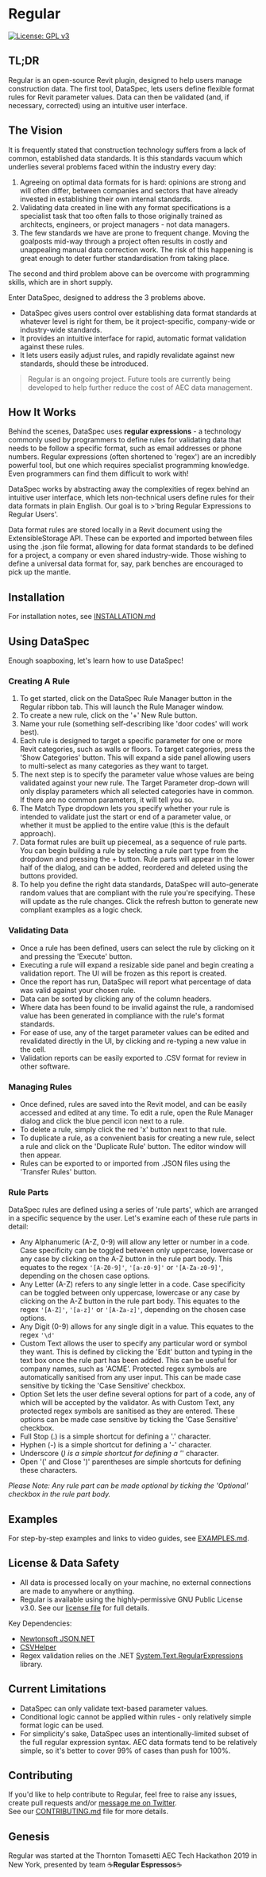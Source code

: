 # Regular

[![License: GPL v3](https://img.shields.io/badge/License-GPLv3-blue.svg)](https://www.gnu.org/licenses/gpl-3.0)

## TL;DR
Regular is an open-source Revit plugin, designed to help users manage construction data. The first tool, DataSpec, lets users define flexible format rules for Revit parameter values. Data can then be validated (and, if necessary, corrected) using an intuitive user interface. 


## The Vision

It is frequently stated that construction technology suffers from a lack of common, established data standards. It is this standards vacuum which underlies several problems faced within the industry every day:

1. Agreeing on optimal data formats for is hard: opinions are strong and will often differ, between companies and sectors that have already invested in establishing their own internal standards.  
2. Validating data created in line with any format specifications is a specialist task that too often falls to those originally trained as architects, engineers, or project managers - not data managers.
3. The few standards we have are prone to frequent change. Moving the goalposts mid-way through a project often results in costly and unappealing manual data correction work. The risk of this happening is great enough to deter further standardisation from taking place.

The second and third problem above can be overcome with programming skills, which are in short supply.

Enter DataSpec, designed to address the 3 problems above.

- DataSpec gives users control over establishing data format standards at whatever level is right for them, be it project-specific, company-wide or industry-wide standards.
- It provides an intuitive interface for rapid, automatic format validation against these rules. 
- It lets users easily adjust rules, and rapidly revalidate against new standards, should these be introduced. 

>Regular is an ongoing project. Future tools are currently being developed to help further reduce the cost of AEC data management.


## How It Works
Behind the scenes, DataSpec uses **regular expressions** - a technology commonly used by programmers to define rules for validating data that needs to be follow a specific format, such as email addresses or phone numbers. Regular expressions (often shortened to 'regex') are an incredibly powerful tool, but one which requires specialist programming knowledge. Even programmers can find them difficult to work with!

DataSpec works by abstracting away the complexities of regex behind an intuitive user interface, which lets non-technical users define rules for their data formats in plain English. Our goal is to >'bring Regular Expressions to Regular Users'. 

Data format rules are stored locally in a Revit document using the ExtensibleStorage API. These can be exported and imported between files using the .json file format, allowing for data format standards to be defined for a project, a company or even shared industry-wide. Those wishing to define a universal data format for, say, park benches are encouraged to pick up the mantle.


## Installation
For installation notes, see [INSTALLATION.md](https://github.com/OliverEGreen/Regular/blob/master/INSTALLATION.md)


## Using DataSpec
Enough soapboxing, let's learn how to use DataSpec!

### Creating A Rule

1. To get started, click on the DataSpec Rule Manager button in the Regular ribbon tab. This will launch the Rule Manager window.
2. To create a new rule, click on the '+' New Rule button.
3. Name your rule (something self-describing like 'door codes' will work best).
4. Each rule is designed to target a specific parameter for one or more Revit categories, such as walls or floors. To target categories, press the 'Show Categories' button. This will expand a side panel allowing users to multi-select as many categories as they want to target.
5. The next step is to specify the parameter value whose values are being validated against your new rule. The Target Parameter drop-down will only display parameters which all selected categories have in common. If there are no common parameters, it will tell you so.
6. The Match Type dropdown lets you specify whether your rule is intended to validate just the start or end of a parameter value, or whether it must be applied to the entire value (this is the default approach). 
7. Data format rules are built up piecemeal, as a sequence of rule parts. You can begin building a rule by selecting a rule part type from the dropdown and pressing the + button. Rule parts will appear in the lower half of the dialog, and can be added, reordered and deleted using the buttons provided.
8. To help you define the right data standards, DataSpec will auto-generate random values that are compliant with the rule you're specifying. These will update as the rule changes. Click the refresh button to generate new compliant examples as a logic check.

### Validating Data

- Once a rule has been defined, users can select the rule by clicking on it and pressing the 'Execute' button. 
- Executing a rule will expand a resizable side panel and begin creating a validation report. The UI will be frozen as this report is created.
- Once the report has run, DataSpec will report what percentage of data was valid against your chosen rule.
- Data can be sorted by clicking any of the column headers.
- Where data has been found to be invalid against the rule, a randomised value has been generated in compliance with the rule's format standards.
- For ease of use, any of the target parameter values can be edited and revalidated directly in the UI, by clicking and re-typing a new value in the cell.
- Validation reports can be easily exported to .CSV format for review in other software.

### Managing Rules
- Once defined, rules are saved into the Revit model, and can be easily accessed and edited at any time. To edit a rule, open the Rule Manager dialog and click the blue pencil icon next to a rule.
- To delete a rule, simply click the red 'x' button next to that rule.
- To duplicate a rule, as a convenient basis for creating a new rule, select a rule and click on the 'Duplicate Rule' button. The editor window will then appear. 
- Rules can be exported to or imported from .JSON files using the 'Transfer Rules' button.

### Rule Parts
DataSpec rules are defined using a series of 'rule parts', which are arranged in a specific sequence by the user. Let's examine each of these rule parts in detail:

- Any Alphanumeric (A-Z, 0-9) will allow any letter or number in a code. Case specificity can be toggled between only uppercase, lowercase or any case by clicking on the A-Z button in the rule part body. This equates to the regex `'[A-Z0-9]'`, `'[a-z0-9]'` or `'[A-Za-z0-9]'`, depending on the chosen case options.  
- Any Letter (A-Z) refers to any single letter in a code. Case specificity can be toggled between only uppercase, lowercase or any case by clicking on the A-Z button in the rule part body. This equates to the regex `'[A-Z]'`, `'[a-z]'` or `'[A-Za-z]'`, depending on the chosen case options. 
- Any Digit (0-9) allows for any single digit in a value. This equates to the regex `'\d'`
- Custom Text allows the user to specify any particular word or symbol they want. This is defined by clicking the 'Edit' button and typing in the text box once the rule part has been added. This can be useful for company names, such as 'ACME'. Protected regex symbols are automatically sanitised from any user input. This can be made case sensitive by ticking the 'Case Sensitive' checkbox.
- Option Set lets the user define several options for part of a code, any of which will be accepted by the validator. As with Custom Text, any protected regex symbols are sanitised as they are entered. These options can be made case sensitive by ticking the 'Case Sensitive' checkbox.
- Full Stop (.) is a simple shortcut for defining a '.' character.
- Hyphen (-) is a simple shortcut for defining a '-' character.
- Underscore (_) is a simple shortcut for defining a '_' character.
- Open '(' and Close ')' parentheses are simple shortcuts for defining these characters.

*Please Note: Any rule part can be made optional by ticking the 'Optional' checkbox in the rule part body.*


## Examples
For step-by-step examples and links to video guides, see [EXAMPLES.md](https://github.com/OliverEGreen/Regular/blob/master/EXAMPLES.md).


## License & Data Safety

- All data is processed locally on your machine, no external connections are made to anywhere or anything.
- Regular is available using the highly-permissive GNU Public License v3.0. See our [license file](https://github.com/OliverEGreen/Regular/edit/master/LICENSE) for full details.

Key Dependencies:
- [Newtonsoft JSON.NET](https://www.newtonsoft.com/json)
- [CSVHelper](https://joshclose.github.io/CsvHelper/)
- Regex validation relies on the .NET [System.Text.RegularExpressions](https://docs.microsoft.com/en-us/dotnet/api/system.text.regularexpressions?view=net-5.0) library.


## Current Limitations
- DataSpec can only validate text-based parameter values.
- Conditional logic cannot be applied within rules - only relatively simple format logic can be used. 
- For simplicity's sake, DataSpec uses an intentionally-limited subset of the full regular expression syntax. AEC data formats tend to be relatively simple, so it's better to cover 99% of cases than push for 100%.


## Contributing
If you'd like to help contribute to Regular, feel free to raise any issues, create pull requests and/or [message me on Twitter](https://twitter.com/Oliver_E_Green).  
See our [CONTRIBUTING.md](https://github.com/OliverEGreen/Regular/blob/master/CONTRIBUTING.md) file for more details. 


## Genesis
Regular was started at the Thornton Tomasetti AEC Tech Hackathon 2019 in New York, presented by team ☕**Regular Espressos**☕ 
